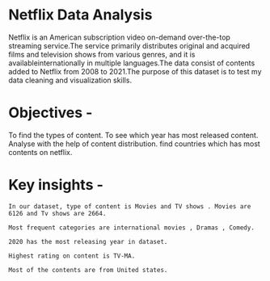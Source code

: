 # Netflix Data Analysis

Netflix is an American subscription video on-demand over-the-top streaming service.The service primarily distributes original and acquired films and television shows from various genres, and it is availableinternationally in multiple languages.The data consist of contents added to Netflix from 2008 to 2021.The purpose of this dataset is to
test my data cleaning and visualization skills.

# Objectives - 
   To find the types of content. To see which year has most released content. Analyse with the help of content distribution. find countries which has most contents on netflix.
   
# Key insights - 

    In our dataset, type of content is Movies and TV shows . Movies are 6126 and Tv shows are 2664.
    
    Most frequent categories are international movies , Dramas , Comedy.
    
    2020 has the most releasing year in dataset.
    
    Highest rating on content is TV-MA.
    
    Most of the contents are from United states.

